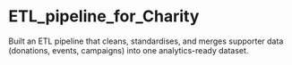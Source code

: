 # ETL_pipeline_for_Charity
Built an ETL pipeline that cleans, standardises, and merges supporter data (donations, events, campaigns) into one analytics-ready dataset.
